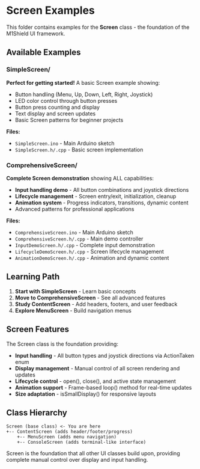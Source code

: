 # Screen Examples

This folder contains examples for the **Screen** class - the foundation of the M1Shield UI framework.

## Available Examples

### SimpleScreen/

**Perfect for getting started!** A basic Screen example showing:

- Button handling (Menu, Up, Down, Left, Right, Joystick)
- LED color control through button presses
- Button press counting and display
- Text display and screen updates
- Basic Screen patterns for beginner projects

**Files:**

- `SimpleScreen.ino` - Main Arduino sketch
- `SimpleScreen.h/.cpp` - Basic screen implementation

### ComprehensiveScreen/

**Complete Screen demonstration** showing ALL capabilities:

- **Input handling demo** - All button combinations and joystick directions
- **Lifecycle management** - Screen entry/exit, initialization, cleanup
- **Animation system** - Progress indicators, transitions, dynamic content
- Advanced patterns for professional applications

**Files:**

- `ComprehensiveScreen.ino` - Main Arduino sketch
- `ComprehensiveScreen.h/.cpp` - Main demo controller
- `InputDemoScreen.h/.cpp` - Complete input demonstration
- `LifecycleDemoScreen.h/.cpp` - Screen lifecycle management
- `AnimationDemoScreen.h/.cpp` - Animation and dynamic content

## Learning Path

1. **Start with SimpleScreen** - Learn basic concepts
2. **Move to ComprehensiveScreen** - See all advanced features
3. **Study ContentScreen** - Add headers, footers, and user feedback
4. **Explore MenuScreen** - Build navigation menus

## Screen Features

The Screen class is the foundation providing:

- **Input handling** - All button types and joystick directions via ActionTaken enum
- **Display management** - Manual control of all screen rendering and updates
- **Lifecycle control** - open(), close(), and active state management
- **Animation support** - Frame-based loop() method for real-time updates
- **Size adaptation** - isSmallDisplay() for responsive layouts

## Class Hierarchy

```
Screen (base class) <- You are here
+-- ContentScreen (adds header/footer/progress)
    +-- MenuScreen (adds menu navigation)
    +-- ConsoleScreen (adds terminal-like interface)
```

Screen is the foundation that all other UI classes build upon, providing complete manual control over display and input handling.
